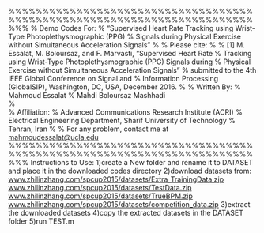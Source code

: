 %%%%%%%%%%%%%%%%%%%%%%%%%%%%%%%%%%%%%%%%%%%%%%%%%%%%%%%%%%%%%%%%%%%%%%%%%%%
% Demo Codes For: 
%      “Supervised Heart Rate Tracking using Wrist-Type Photoplethysmographic (PPG)
%       Signals during Physical Exercise without Simultaneous Acceleration Signals”
%
% Please cite:
%
%  [1] M. Essalat, M. Boloursaz, and F. Marvasti, “Supervised Heart Rate 
%      Tracking using Wrist-Type Photoplethysmographic (PPG) Signals during
%      Physical Exercise without Simultaneous Acceleration Signals” 
%      submitted to the 4th IEEE Global Conference on Signal and 
%      Information Processing (GlobalSIP), Washington, DC, USA, December 2016.
%
% Written By: 
%       Mahmoud Essalat
%       Mahdi Boloursaz Mashhadi     
%             
% Affiliation: 
%          Advanced Communications Research Institute (ACRI)
% Electrical Engineering Department, Sharif University of Technology
%                              Tehran, Iran
%
% For any problem, contact me at mahmoudessalat@ucla.edu
%%%%%%%%%%%%%%%%%%%%%%%%%%%%%%%%%%%%%%%%%%%%%%%%%%%%%%%%%%%%%%%%%%%%%%%%%%%
Instructions to Use:
1)create a New folder and rename it to DATASET and place it in the downloaded codes directory
2)download datasets from:
www.zhilinzhang.com/spcup2015/datasets/Extra_TrainingData.zip
www.zhilinzhang.com/spcup2015/datasets/TestData.zip
www.zhilinzhang.com/spcup2015/datasets/TrueBPM.zip
www.zhilinzhang.com/spcup2015/datasets/competition_data.zip
3)extract the downloaded datasets
4)copy the extracted datasets in the DATASET folder 
5)run TEST.m 
